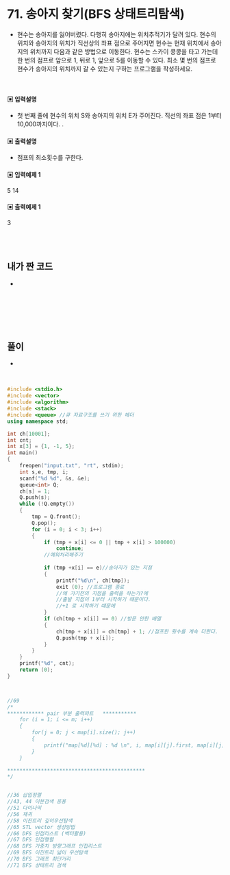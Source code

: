 # 71. 송아지 찾기(BFS 상태트리탐색)

* 현수는 송아지를 잃어버렸다. 다행히 송아지에는 위치추적기가 달려 있다. 현수의 위치와 송아지의 위치가 직선상의 좌표 점으로 주어지면 현수는 현재 위치에서 송아지의 위치까지 다음과 
같은 방법으로 이동한다. 
현수는 스카이 콩콩을 타고 가는데 한 번의 점프로 앞으로 1, 뒤로 1, 앞으로 5를 이동할 수 있다. 최소 몇 번의 점프로 현수가 송아지의 위치까지 갈 수 있는지 구하는 프로그램을 작성하세요.




<br/>

#### ▣ 입력설명

* 첫 번째 줄에 현수의 위치 S와 송아지의 위치 E가 주어진다. 직선의 좌표 점은 1부터 10,000까지이다.
.


#### ▣ 출력설명

* 점프의 최소횟수를 구한다.




#### ▣ 입력예제 1
5 14





#### ▣ 출력예제 1
3

<br/>
<br/>


## 내가 짠 코드
*

<br/>

```c++


```


<br><br> 

## 풀이
*  

<br/>

```c++
#include <stdio.h>
#include <vector>
#include <algorithm>
#include <stack>
#include <queue> //큐 자료구조를 쓰기 위한 헤더 
using namespace std;

int ch[10001];
int cnt;
int x[3] = {1, -1, 5};
int main()
{
	freopen("input.txt", "rt", stdin);
	int s,e, tmp, i;
	scanf("%d %d", &s, &e);
	queue<int> Q;
	ch[s] = 1;
	Q.push(s);
	while (!Q.empty())
	{
		tmp = Q.front();
		Q.pop();
		for (i = 0; i < 3; i++)
		{
			if (tmp + x[i] <= 0 || tmp + x[i] > 100000)
				continue;
			//예외처리해주기 	 
			
			if (tmp +x[i] == e)//송아지가 있는 지점 
			{
				printf("%d\n", ch[tmp]);
				exit (0); //프로그램 종료 
				//왜 가기전의 지점을 출력을 하는가?에 
				//출발 지점이 1부터 시작하기 때문이다. 
				//+1 로 시작하기 떄문에 
			}
			if (ch[tmp + x[i]] == 0) //방문 안한 배열 
			{
				ch[tmp + x[i]] = ch[tmp] + 1; //점프한 횟수를 계속 더한다. 
				Q.push(tmp + x[i]);
			}
		}
	}
	printf("%d", cnt);
	return (0);
}



//69
/*
************ pair 부분 출력파트   ***********
 	for (i = 1; i <= m; i++)
	{
		for(j = 0; j < map[i].size(); j++)
		{
			printf("map[%d][%d] : %d \n", i, map[i][j].first, map[i][j].second);
		}
	}

*********************************************
*/


//36 삽입정렬 
//43, 44 이분검색 응용 
//51 다이나믹 
//56 재귀
//58 이진트리 깊이우선탐색 
//65 STL vector 생성방법 
//66 DFS 인접리스트 (벡터활용) 
//67 DFS 인접행렬 
//68 DFS 가중치 방향그래프 인접리스트 
//69 BFS 이진트리 넓이 우선탐색 
//70 BFS 그래프 최단거리 
//71 BFS 상태트리 검색 
 
```
